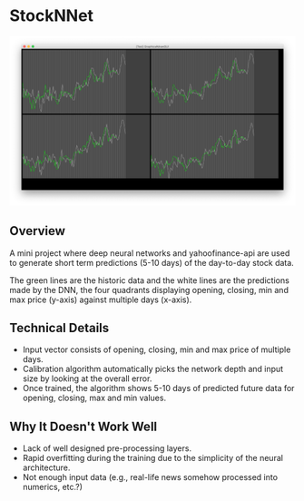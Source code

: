 # StockNNet

![Running the application](readme/example.PNG)

## Overview
A mini project where deep neural networks and yahoofinance-api are used to generate short term predictions (5-10 days) of the day-to-day stock data.

The green lines are the historic data and the white lines are the predictions made by the DNN, the four quadrants displaying opening, closing, min and max price (y-axis) against multiple days (x-axis).

## Technical Details
* Input vector consists of opening, closing, min and max price of multiple days.
* Calibration algorithm automatically picks the network depth and input size by looking at the overall error.
* Once trained, the algorithm shows 5-10 days of predicted future data for opening, closing, max and min values.

## Why It Doesn't Work Well
* Lack of well designed pre-processing layers.
* Rapid overfitting during the training due to the simplicity of the neural architecture.
* Not enough input data (e.g., real-life news somehow processed into numerics, etc.?)
